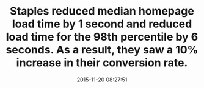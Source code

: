 ---
layout: post
title:  "Staples reduced median homepage load time by 1 second and reduced load time for the 98th percentile by 6 seconds. As a result, they saw a 10% increase in their conversion rate."
storySource: "http://www.slideshare.net/cliffcrocker/velocity-ny-how-to-measure-revenue-in-milliseconds"
date:   2015-11-20 08:27:51
img:
 image: "staples-logo.png"
 alt: "Staples Logo"
tags:
 - conversions
 - "2014"
---